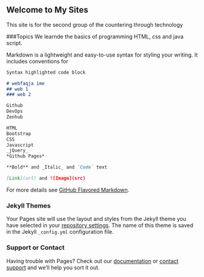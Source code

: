 ## Welcome to My Sites

This site is for the second group of the countering through technology

###Topics
We learnde the basics of programming HTML, css and java script.

Markdown is a lightweight and easy-to-use syntax for styling your writing. It includes conventions for

```markdown
Syntax highlighted code block

# webfaqja ime
## web 1
### web 2

Github
DevOps
Zenhub

HTML
Bootstrap
CSS
Javascript
_jQuery_
*Github Pages*

**Bold** and _Italic_ and `Code` text

[Link](url) and ![Image](src)
```

For more details see [GitHub Flavored Markdown](https://guides.github.com/features/mastering-markdown/).

### Jekyll Themes

Your Pages site will use the layout and styles from the Jekyll theme you have selected in your [repository settings](https://github.com/almedina123/grupi-2/settings). The name of this theme is saved in the Jekyll `_config.yml` configuration file.

### Support or Contact

Having trouble with Pages? Check out our [documentation](https://help.github.com/categories/github-pages-basics/) or [contact support](https://github.com/contact) and we’ll help you sort it out.
